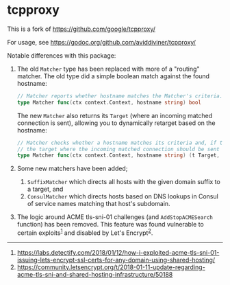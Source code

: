 # tcpproxy

This is a fork of https://github.com/google/tcpproxy/

For usage, see https://godoc.org/github.com/aviddiviner/tcpproxy/

Notable differences with this package:

1. The old `Matcher` type has been replaced with more of a "routing" matcher. The old type did a simple boolean match against the found hostname:
   ```go
   // Matcher reports whether hostname matches the Matcher's criteria.
   type Matcher func(ctx context.Context, hostname string) bool
   ```
   The new `Matcher` also returns its `Target` (where an incoming matched connection is sent), allowing you to dynamically retarget based on the hostname:
   ```go
   // Matcher checks whether a hostname matches its criteria and, if true, returns
   // the target where the incoming matched connection should be sent to.
   type Matcher func(ctx context.Context, hostname string) (t Target, ok bool)
   ```

2. Some new matchers have been added;
    1. `SuffixMatcher` which directs all hosts with the given domain suffix to a target, and
    2. `ConsulMatcher` which directs hosts based on DNS lookups in Consul of service names matching that host's subdomain.

3. The logic around ACME tls-sni-01 challenges (and `AddStopACMESearch` function) has been removed. This feature was found vulnerable to certain exploits<sup>[1](#footnote1)</sup> and disabled by Let's Encrypt<sup>[2](#footnote2)</sup>.

---

1. <a name="footnote1"></a>https://labs.detectify.com/2018/01/12/how-i-exploited-acme-tls-sni-01-issuing-lets-encrypt-ssl-certs-for-any-domain-using-shared-hosting/
2. <a name="footnote2"></a>https://community.letsencrypt.org/t/2018-01-11-update-regarding-acme-tls-sni-and-shared-hosting-infrastructure/50188
